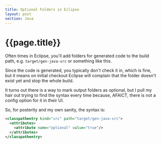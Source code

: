 ```yaml
---
title: Optional Folders in Eclipse
layout: post
section: Java
---
```


{{page.title}}
==============

Often times in Eclipse, you'll add folders for generated code to the build path, e.g. `target/gen-java-src` or something like this.

Since the code is generated, you typically don't check it in, which is fine, but it means on initial checkout Eclipse will complain that the folder doesn't exist yet and stop the whole build.

It turns out there is a way to mark output folders as optional, but I pull my hair out trying to find the syntax every time because, AFAICT, there is not a config option for it in their UI. 

So, for posterity and my own sanity, the syntax is:


```xml
<classpathentry kind="src" path="target/gen-java-src">
  <attributes>
    <attribute name="optional" value="true"/>
  </attributes>
</classpathentry>
```

